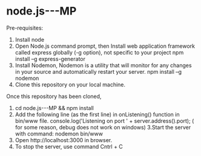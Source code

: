# node.js---MP
Pre-requisites:
1. Install node
2. Open Node.js command prompt, then Install web application framework called express globally (-g option), not specific to your project
   npm install –g express-generator
3. Install Nodemon, Nodemon is a utility that will monitor for any changes in your source and automatically restart your server.
   npm install –g nodemon
4. Clone this repository on your local machine.
   
 



Once this repository has been cloned,

1. cd node.js---MP && npm install
2. Add the following line (as the first line) in onListening()  function in bin/www file.
console.log('Listening on port ' + server.address().port); ( for some reason, debug does not work on windows)
3.Start the server with command:
  nodemon bin/www
4.	Open http://localhost:3000 in browser. 
5.	To stop the server, use command Cntrl + C

